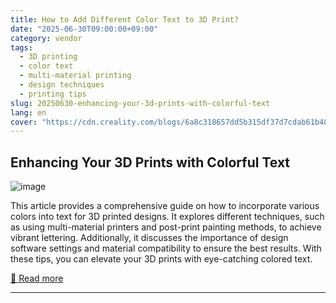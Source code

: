 ```yaml
---
title: How to Add Different Color Text to 3D Print?
date: "2025-06-30T09:00:00+09:00"
category: vendor
tags:
  - 3D printing
  - color text
  - multi-material printing
  - design techniques
  - printing tips
slug: 20250630-enhancing-your-3d-prints-with-colorful-text
lang: en
cover: "https://cdn.creality.com/blogs/6a8c318657dd5b315df37d7cdab61b48.png"
---
```


## Enhancing Your 3D Prints with Colorful Text
![image](https://cdn.creality.com/blogs/6a8c318657dd5b315df37d7cdab61b48.png)

This article provides a comprehensive guide on how to incorporate various colors into text for 3D printed designs. It explores different techniques, such as using multi-material printers and post-print painting methods, to achieve vibrant lettering. Additionally, it discusses the importance of design software settings and material compatibility to ensure the best results. With these tips, you can elevate your 3D prints with eye-catching colored text.

[🔗 Read more](https://www.creality.com/blog/how-to-paint-3d-prints)

---